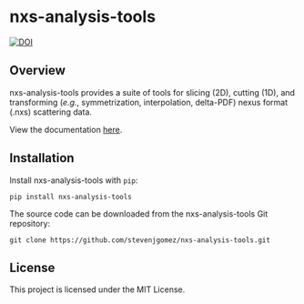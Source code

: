 # nxs-analysis-tools

[![DOI](https://zenodo.org/badge/644189683.svg)](https://doi.org/10.5281/zenodo.15186359)

## Overview

nxs-analysis-tools provides a suite of tools for slicing (2D), cutting (1D), and transforming (_e.g._, symmetrization, interpolation, delta-PDF) nexus format (.nxs) scattering data.

View the documentation [here](https://nxs-analysis-tools.readthedocs.io/en/stable/).

## Installation

Install nxs-analysis-tools with ``pip``:

```{code-block} console
pip install nxs-analysis-tools
```

The source code can be downloaded from the nxs-analysis-tools Git repository:

```{code-block} console
git clone https://github.com/stevenjgomez/nxs-analysis-tools.git
```

## License

This project is licensed under the MIT License.
